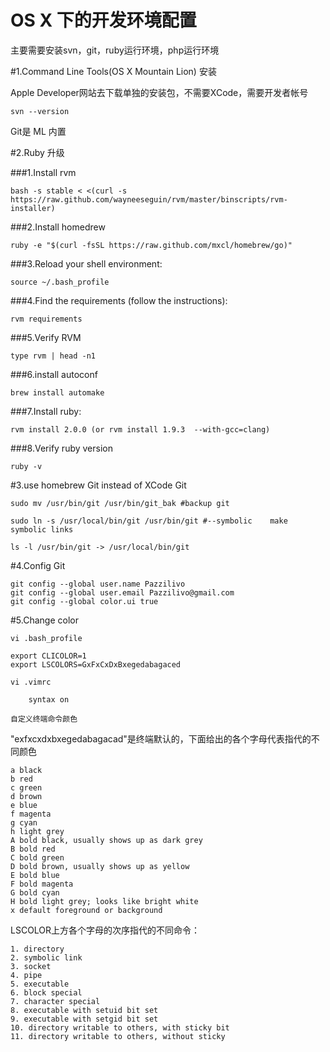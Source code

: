 OS X 下的开发环境配置
=====================

主要需要安装svn，git，ruby运行环境，php运行环境

#1.Command Line Tools(OS X Mountain Lion) 安装

Apple Developer网站去下载单独的安装包，不需要XCode，需要开发者帐号

    svn --version

Git是 ML 内置

#2.Ruby 升级

###1.Install rvm

    bash -s stable < <(curl -s https://raw.github.com/wayneeseguin/rvm/master/binscripts/rvm-installer)

###2.Install homedrew

    ruby -e "$(curl -fsSL https://raw.github.com/mxcl/homebrew/go)"

###3.Reload your shell environment:

    source ~/.bash_profile

###4.Find the requirements (follow the instructions):

    rvm requirements

###5.Verify RVM

    type rvm | head -n1 

###6.install autoconf

    brew install automake

###7.Install ruby:

    rvm install 2.0.0 (or rvm install 1.9.3  --with-gcc=clang)

###8.Verify ruby version

    ruby -v

#3.use homebrew Git instead of XCode Git

    sudo mv /usr/bin/git /usr/bin/git_bak #backup git

    sudo ln -s /usr/local/bin/git /usr/bin/git #--symbolic    make symbolic links

    ls -l /usr/bin/git -> /usr/local/bin/git

#4.Config Git

    git config --global user.name Pazzilivo
    git config --global user.email Pazzilivo@gmail.com
    git config --global color.ui true 

#5.Change color

    vi .bash_profile

    export CLICOLOR=1
    export LSCOLORS=GxFxCxDxBxegedabagaced

    vi .vimrc

        syntax on

    自定义终端命令颜色

"exfxcxdxbxegedabagacad"是终端默认的，下面给出的各个字母代表指代的不同颜色

    a black
    b red
    c green
    d brown
    e blue
    f magenta
    g cyan
    h light grey
    A bold black, usually shows up as dark grey
    B bold red
    C bold green
    D bold brown, usually shows up as yellow
    E bold blue
    F bold magenta
    G bold cyan
    H bold light grey; looks like bright white
    x default foreground or background


LSCOLOR上方各个字母的次序指代的不同命令：

    1. directory
    2. symbolic link
    3. socket
    4. pipe
    5. executable
    6. block special
    7. character special
    8. executable with setuid bit set
    9. executable with setgid bit set
    10. directory writable to others, with sticky bit
    11. directory writable to others, without sticky
